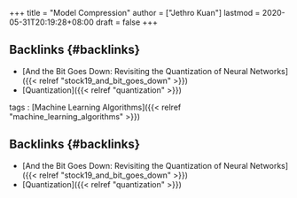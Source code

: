 +++
title = "Model Compression"
author = ["Jethro Kuan"]
lastmod = 2020-05-31T20:19:28+08:00
draft = false
+++

## Backlinks {#backlinks}

- [And the Bit Goes Down: Revisiting the Quantization of Neural Networks]({{< relref "stock19_and_bit_goes_down" >}})
- [Quantization]({{< relref "quantization" >}})

tags
: [Machine Learning Algorithms]({{< relref "machine_learning_algorithms" >}})

## Backlinks {#backlinks}

- [And the Bit Goes Down: Revisiting the Quantization of Neural Networks]({{< relref "stock19_and_bit_goes_down" >}})
- [Quantization]({{< relref "quantization" >}})
